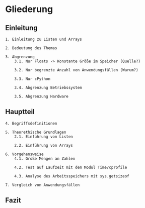 # Gliederung

## Einleitung

    1. Einleitung zu Listen und Arrays

    2. Bedeutung des Themas
    
    3. Abgrenzung
        3.1. Nur Floats -> Konstante Größe im Speicher (Quelle?)

        3.2. Nur begrenzte Anzahl von Anwendungsfällen (Warum?)

        3.3. Nur cPython

        3.4. Abgrenzung Betriebssystem

        3.5. Abgrenzung Hardware

## Hauptteil
    4. Begriffsdefinitionen

    5. Theorethische Grundlagen    
        2.1. Einführung von Listen

        2.2. Einführung von Arrays

    6. Vorgehensweise
        4.1. Große Mengen an Zahlen

        4.2. Test auf Laufzeit mit dem Modul Time/cprofile

        4.3. Analyse des Arbeitsspeichers mit sys.getsizeof

    7. Vergleich von Anwendungsfällen

## Fazit